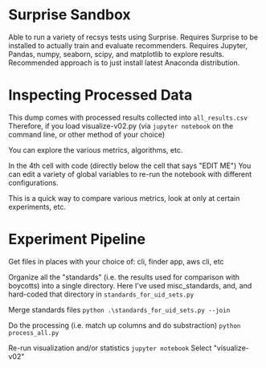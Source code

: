 # Surprise Sandbox

Able to run a variety of recsys tests using Surprise.
Requires Surprise to be installed to actually train and evaluate recommenders.
Requires Jupyter, Pandas, numpy, seaborn, scipy, and matplotlib to explore results.
Recommended approach is to just install latest Anaconda distribution.

# Inspecting Processed Data
This dump comes with processed results collected into `all_results.csv`
Therefore, if you load visualize-v02.py
(via `jupyter notebook` on the command line, or other method of your choice)

You can explore the various metrics, algorithms, etc.

In the 4th cell with code (directly below the cell that says "EDIT ME")
You can edit a variety of global variables to re-run the notebook with different configurations.

This is a quick way to compare various metrics, look at only at certain experiments, etc.


# Experiment Pipeline

Get files in places with your choice of:
cli, finder app, aws cli, etc

Organize all the "standards" (i.e. the results used for comparison with boycotts) into a single directory.
Here I've used misc_standards, and, and hard-coded that directory in `standards_for_uid_sets.py`

Merge standards files
`python .\standards_for_uid_sets.py --join`

Do the processing (i.e. match up columns and do substraction)
`python process_all.py`

Re-run visualization and/or statistics
`jupyter notebook`
Select "visualize-v02"